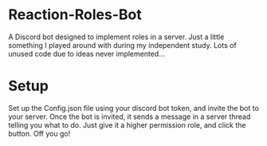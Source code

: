 # Reaction-Roles-Bot
A Discord bot designed to implement roles in a server. Just a little something I played around with during my independent study.
Lots of unused code due to ideas never implemented...
# Setup
Set up the Config.json file using your discord bot token, and invite the bot to your server.
Once the bot is invited, it sends a message in a server thread telling you what to do.
Just give it a higher permission role, and click the button. Off you go!
